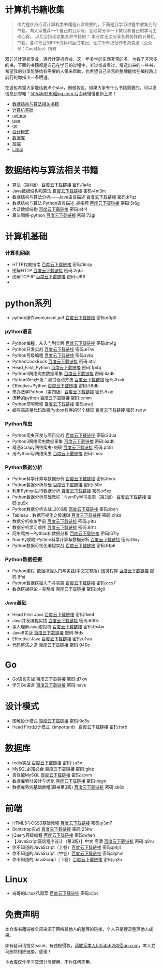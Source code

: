 # 计算机书籍收集

> 作为程序员阅读计算机类书籍是非常重要的，下面是我学习过程中收集到的书籍。向大家推荐一个自己的公众号，会经常分享一下教程和自己的学习工作心得。
以后会持续收集各种书籍的！
> 本仓库无偿分享各种各样的计算机书籍，各种专业的PDF资料和面试笔记，仓库所有权归作者海森堡（公众号：CookDev）所有

双非非计算机专业，转行计算机行业，这一年多学的东西非常的多，也看了非常多的书，下面的书籍都是自己在学习的过程中，听过或者看过，精选出来的一些书，希望我的分享能够给有需要的人带来帮助，也希望自己辛苦的整理能给在编程路上前行的你指出一条明道。

在这也希望大家能给我点个star，谢谢各位，如果大家有什么书籍需要的，可以发信息到邮箱：505456280@qq.com,后面我慢慢更新上来！

- [数据结构与算法相关书籍](https://github.com/hellgoddess/ITBook/blob/main/README.md#%E6%95%B0%E6%8D%AE%E7%BB%93%E6%9E%84%E4%B8%8E%E7%AE%97%E6%B3%95%E7%9B%B8%E5%85%B3%E4%B9%A6%E7%B1%8D)
- [计算机基础](https://github.com/hellgoddess/ITBook/blob/main/README.md#%E8%AE%A1%E7%AE%97%E6%9C%BA%E5%9F%BA%E7%A1%80)
- [python](https://github.com/hellgoddess/ITBook/blob/main/README.md#python%E7%B3%BB%E5%88%97)
- [java](https://github.com/hellgoddess/ITBook/blob/main/README.md#%E6%95%B0%E6%8D%AE%E7%BB%93%E6%9E%84%E4%B8%8E%E7%AE%97%E6%B3%95%E7%9B%B8%E5%85%B3%E4%B9%A6%E7%B1%8D)
- [go](https://github.com/hellgoddess/ITBook/blob/main/README.md#go)
- [设计模式](https://github.com/hellgoddess/ITBook/blob/main/README.md#%E8%AE%BE%E8%AE%A1%E6%A8%A1%E5%BC%8F)
- [数据库](https://github.com/hellgoddess/ITBook/blob/main/README.md#%E6%95%B0%E6%8D%AE%E5%BA%93)
- [前端](https://github.com/hellgoddess/ITBook/blob/main/README.md#%E5%89%8D%E7%AB%AF)
- [Linux](https://github.com/hellgoddess/ITBook/blob/main/README.md#linux)



# 数据结构与算法相关书籍

- 算法（第4版） [百度云下载链接](https://pan.baidu.com/s/1LWYHUd-gybF1AMkS_exymA) 密码:1a4z
- Java数据结构和算法 [百度云下载链接](https://pan.baidu.com/s/1STqloi46Q-VgLMNDPz60lQ) 密码:4m3m
- 数据结构与算法分析——Java语言描述 [百度云下载链接](https://pan.baidu.com/s/1q6brirY6gbld2KBnpLMq0g) 密码:k7qz
- 数据结构与算法 Python语言描述_裘宗燕 [百度云下载链接](https://pan.baidu.com/s/1mD2_NQtT6eVWRevuuztdyw) 密码:5r6g
- 大话数据结构 [百度云下载链接](https://pan.baidu.com/s/1D_uP1IeuxfGaKU3P7L2sRQ) 密码:efr4
- 算法图解-python [百度云下载链接](https://pan.baidu.com/s/1C_yeaI9RuhL7LuK2UYLx7Q) 密码:72gi

# 计算机基础

### 计算机网络

- HTTP权威指南 [百度云下载链接](https://pan.baidu.com/s/1qDxvO1UuKaxl7tiDF049Mg) 密码:1mzy
- 图解HTTP [百度云下载链接](https://pan.baidu.com/s/1BOryu7URoLVKe7xF2QO7Aw) 密码:2qta
- 图解TCP-IP [百度云下载链接](https://pan.baidu.com/s/1vBH0R5vdA-aF5CPkFMn5LA) 密码:al86
- 
# python系列

- python操作word,excel,pdf [百度云下载链接](https://pan.baidu.com/s/1InPSXRWcrnpj2QSr_yOYPw) 密码:e0p0

### python语言
- Python编程：从入门到实践 [百度云下载链接](https://pan.baidu.com/s/1iLtolOUate2BrHxVkYuESQ) 密码:im4g
- Python开发实战 [百度云下载链接](https://pan.baidu.com/s/17u1f_TUNFZGkghlwYaPehw) 密码:e7nv
- Python高级编程 [百度云下载链接](https://pan.baidu.com/s/1IHWpWPQH1SVXeQMB2aLD0w) 密码:rvtp
- PythonCookBook [百度云下载链接](https://pan.baidu.com/s/1_9yDiOud0FfwKC-rzn0ZWw) 密码:htc1
- Head_First_Python [百度云下载链接](https://pan.baidu.com/s/1C6zRSEztLC9LNnRbn84SOg) 密码:1p4q
- Python3网络爬虫数据采集 [百度云下载链接](https://pan.baidu.com/s/1DsqtH7VY7qZr-BN1S78ZRA) 密码:6adh
- PythonWeb开发：测试驱动方法 [百度云下载链接](https://pan.baidu.com/s/1sMdMKXUYf6FbboBK4VCapg) 密码:3xck
- Effective+Python [百度云下载链接](https://pan.baidu.com/s/1vOQugMPFQtL8e57E4If5yQ) 密码:56db
- 笨办法学Python（第四版）[百度云下载链接](https://pan.baidu.com/s/1EJpkVdd_oHkm5BtUQQcukw) 密码:5xjx
- 流畅的python [百度云下载链接](https://pan.baidu.com/s/1baHV7hRJWyUBoGwBaPFDCg) 密码:tvmm
- Python简明教程 [百度云下载链接](https://pan.baidu.com/s/1XjX_hc5yfhd76vgO0N4YvQ) 密码:awjj
- 编写高质量代码改善Python程序的91个建议 [百度云下载链接](https://pan.baidu.com/s/1X4gWVxUmMtxxBiIiW7oWVg) 密码:redw


### Python爬虫
- Python爬虫开发与项目实战 [百度云下载链接](https://pan.baidu.com/s/1yhQUynGeQawixx_lwovYiw) 密码:23ua
- Python3网络爬虫数据采集 [百度云下载链接](https://pan.baidu.com/s/1DsqtH7VY7qZr-BN1S78ZRA) 密码:6adh
- 精通Scrapy网络爬虫-刘硕 [百度云下载链接](https://pan.baidu.com/s/1cSU1wcr7-UJ01dVYnUJKdw) 密码:p48r
- 用Python写网络爬虫 [百度云下载链接](https://pan.baidu.com/s/1TVOsC9z5mo6IzTGUVDw9oQ) 密码:imoz

### Python数据分析
- Python科学计算与数据分析 [百度云下载链接](https://pan.baidu.com/s/17mKJmmIYuTKn_tCT59Ntvw) 密码:8eor
- Python数据分析基础 [百度云下载链接](https://pan.baidu.com/s/1tqDA5BJTJo8IyGSEgDmDKQ) 密码:l50c
- 利用Python进行数据分析 [百度云下载链接](https://pan.baidu.com/s/1AbG_XWJMYBfQhecGz3wecg) 密码:v5xz
- Python数据分析基础教程：NumPy学习指南（第2版） [百度云下载链接](https://pan.baidu.com/s/1hAd8RZ4ooltFf8omti1rDQ) 密码:pu9x
- Python数据分析实战_2016版 [百度云下载链接](https://pan.baidu.com/s/1JTwCAdN3vhIbYjhh0to4IQ) 密码:ibdn
- Tableau：数据可视化之极速BI [百度云下载链接](https://pan.baidu.com/s/1TnuqDJTfepnUhJdfxPle-A) 密码:chks
- 数据分析修炼手册 [百度云下载链接](https://pan.baidu.com/s/1pmrdE00IPxWamx22a81F4A) 密码:y1tu
- 数据分析学习顺序 [百度云下载链接](https://pan.baidu.com/s/1vtKYSaW3WlHY_Lr9EuL3wg) 密码:6rht
- 网络爬虫－Python和数据分析 [百度云下载链接](https://pan.baidu.com/s/1C_JtNLo9WQn6muB7lBrrmw) 密码:67ty
- NumPy攻略-Python科学计算与数据分析 [百度云下载链接](https://pan.baidu.com/s/18gmi2c4BNngUmeKHbKuCpA) 密码:t8xy
- Python数据可视化编程实战 [百度云下载链接](https://pan.baidu.com/s/1RpHkrpWxV7df6A0gHUwKwQ) 密码:6fp6

### Python数据挖掘
- Python编程-数据挖掘入门与实践(中文完整版)-图灵程序 [百度云下载链接](https://pan.baidu.com/s/1oQqrxInE0KFpIXDQS2bARA) 密码:8fsi
- Python数据挖掘入门与实践 [百度云下载链接](https://pan.baidu.com/s/12-hkCTNGy8vOwFMXijg5GQ) 密码:ocs7
- 数据挖掘导论 - 完整版 [百度云下载链接](https://pan.baidu.com/s/1ubxDoE-NokrBsd3v7HOw0w) 密码:plg0

### Java基础

- Head First Java [百度云下载链接](https://pan.baidu.com/s/1e9TIpYqic3F-KNLrom0Fpw) 密码:1wt4
- Java并发编程实践 [百度云下载链接](https://pan.baidu.com/s/1fbskeD8JaZANYGGWvKrwfw) 密码:600z
- 深入理解Java虚拟机 [百度云下载链接](https://pan.baidu.com/s/1IZL_O_f7ENMjH8ADa-BD1A) 密码:0x4w
- Java8实战 [百度云下载链接](https://pan.baidu.com/s/1zldRSVW4TeLPuP6_fv5Znw) 密码:9tdx
- Effective Java [百度云下载链接](https://pan.baidu.com/s/1zAxFqLPUm4WciutMCDbWuA) 密码:u1wu
- 代码整洁之道 [百度云下载链接](https://pan.baidu.com/s/1lvMt3VFsYsk5QRSPn1MI2Q) 密码:940o

# Go

- Go语言实战 [百度云下载链接](https://pan.baidu.com/s/17iTK7fhqRoZDV-XZUD8yhQ) 密码:d7kw
- 学习Go语言 [百度云下载链接](https://pan.baidu.com/s/1IpcufPPMDvV6J6dlGdtvPg) 密码:navu


# 设计模式

- 图解设计模式 [百度云下载链接](https://pan.baidu.com/s/186Bw6c-Ikfo5F6fnX7uxoQ) 密码:9o5y
- Head First设计模式《important》 [百度云下载链接](https://pan.baidu.com/s/1Dm3alvwHmY9cBLndU96rdQ) 密码:forb


# 数据库
- redis实战 [百度云下载链接](https://pan.baidu.com/s/1lPCe74sRBOdlwNe_JhLO4A) 密码:zu3n
- MySQL必知必会 [百度云下载链接](https://pan.baidu.com/s/1roMOnqrlEBKywZDSwGlzAA) 密码:gldz
- 高性能MySQL [百度云下载链接](https://pan.baidu.com/s/1-Mrjs-9zc88IkMU5qxTTtg) 密码:sbvm
- 数据库索引设计与优化 [百度云下载链接](https://pan.baidu.com/s/1J89o4jrz7Eyd1ns6a7erPQ) 密码:4qyn
- 数据库系统基础教程(原书第3版) [百度云下载链接](https://pan.baidu.com/s/1sGO-NB0dHxMeEt9teA3yfQ) 密码:xk8x


# 前端

- HTML5与CSS3基础教程 [百度云下载链接](https://pan.baidu.com/s/1ckmtYYSJXJ1KU7hWqDCRIg) 密码:y3m7
- Bootstrap实战 [百度云下载链接](https://pan.baidu.com/s/1p747xfLJx_aqWVNDVHOcqQ) 密码:25kw
- jQuery高级编程 [百度云下载链接](https://pan.baidu.com/s/1NlISMERtN0nWtqcjeuaJBg) 密码:wheh
- 【JavaScript高级程序设计（第3版）】中文 高清 [百度云下载链接](https://pan.baidu.com/s/1PpLAOcKuORDQvidZSaEOpw) 密码:q9ru
- 你不知道的JavaScript（上卷）[百度云下载链接](https://pan.baidu.com/s/1bqnSKx0LE3OXk6EACwBZfw) 密码:p4j4
- 你不知道的JavaScript（中卷）[百度云下载链接](https://pan.baidu.com/s/1kskYhWmDXPNeGS2DDCR67g) 密码:3phm
- 你不知道的 JavaScript（下卷）[百度云下载链接](https://pan.baidu.com/s/19m7_rgYfAAqOUftjPmInIQ) 密码:jq3u


# Linux

- 鸟哥的Linux私房菜 [百度云下载链接](https://pan.baidu.com/s/10tCGLa9y5G-VNefEexIDeQ) 密码:djoc


# 免责声明
本仓库书籍链接全部来源于网络其他人的整理的链接，个人只是搜录整理他人成果。

如有疑问请提交issue，有违规侵权，请联系本人505456280@qq.com，本人立马删除相应链接，感谢！

本仓库仅作学习交流分享使用，不作任何商用。
